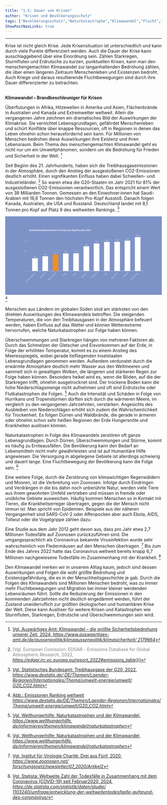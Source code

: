 ```yaml
---
title: "1.5: Dauer von Krisen"
author: "Krisen und Bevölkerungsschutz"
tags: ["Bevölkerungsschutz","Naturkatastrophe","Klimawandel","Flucht","Zoonosen"]
ShowPostNavLinks: true
---
```

***
Krise ist nicht gleich Krise. Jede Krisensituation ist unterschiedlich
und kann durch viele Punkte differenziert werden. Auch die Dauer
der Krise kann ausschlaggebend über eine Einordnung sein.
Zählen Starkregen, Sturmfluten und Erdrutsche zu kurzen,
punktuellen Krisen, kann man den menschengemachten Klimawandel
zur langanhaltenden Bedrohung zählen, die über einen
längeren Zeitraum Menschenleben und Existenzen bedroht.
Auch Kriege und daraus resultierende Fluchtbewegungen sind
durch ihre Dauer differenzierter zu betrachten.

<br>
<b> Klimawandel – Brandbeschleuniger für Krisen </b>

Überflutungen in Afrika, Hitzewellen in Amerika und Asien, Flächenbrände
in Australien und Kanada und Extremwetter weltweit.
Allein die vergangenen Jahre zeichnen ein dramatisches Bild der
Auswirkungen der Klimakrise. Sie vernichtet Lebensgrundlagen,
gefährdet Menschenleben und schürt Konflikte über knappe
Ressourcen, oft in Regionen in denen das Leben ohnehin schon
herausfordernd sein kann. Für Millionen von Menschen bedrohen
diese Auswirkungen ihre Existenz und ihren Lebensraum. Beim
Thema des menschengemachten Klimawandel geht es nicht
nur um ein Umweltphänomen, sondern um die Bedrohung für
Frieden und Sicherheit in der Welt. [^1]

Seit Beginn des 21. Jahrhunderts, haben sich die Treibhausgasemissionen
in der Atmosphäre, durch den Anstieg der ausgestoßenen
CO2-Emissionen deutlich erhöht. Einen signifikanten
Einfluss haben dabei Schwellen- und Industrieländer. [^2]  So waren
etwa die G20-Staaten im Jahr 2021 für 81% der ausgestoßenen
CO2-Emissionen verantwortlich. Das entspricht einem Wert
von 38 Milliarden Tonnen. Gemessen an den Einwohner:innen hat Saudi-Arabien mit 16,6 Tonnen den höchsten Pro-Kopf Ausstoß. Danach folgen Kanada, Australien, die USA und Russland.
Deutschland landet mit 8,1 Tonnen pro Kopf auf Platz 9 des weltweiten Rankings. [^3]

![Emissionen Ranking weltweit](G5_Emissionen_RGB.jpg)[^4]

Menschen aus Ländern im globalen Süden sind am stärksten
von den direkten Auswirkungen des Klimawandels betroffen.
Die steigenden Temperaturen, die von den Treibhausgasen in der
Atmosphäre befeuert werden, haben Einfluss auf das Wetter und
können Wetterextreme hervorrufen, welche Naturkatastrophen
zur Folge haben können.

Überschwemmungen und Starkregen hängen von mehreren
Faktoren ab. Durch das Schmelzen der Gletscher und Eisvorkommen
auf der Erde, in Folge der erhöhten Temperatur,
kommt es zu einem Anstieg des Meeresspiegels, wobei gerade
tiefliegenden Inselstaaten Lebensgrundlagen genommen werden.
Außerdem verdunstet durch die erwärmte Atmosphäre deutlich
mehr Wasser aus den Weltmeeren und sammelt sich in gewaltigen Wolken, die längeren und stärkeren Regen zur Folge haben können. Besonders heikel wird es, wenn die Böden, auf die der
Starkregen trifft, ohnehin ausgetrocknet sind. Der trockene
Boden kann die hohe Niederschlagsmenge nicht aufnehmen
und oft sind Erdrutsche oder Flutkatastrophen die Folgen. [^5]
Auch die Intensität und Schäden in Folge von Hurrikans und
Tropenstürmen dürften sich durch die wärmeren Meere, im
vergleich zu den vergangenen Jahrzehnten, verstärken. Angesichts
des Ausbleiben von Niederschlägen erhöht sich zudem
die Wahrscheinlichkeit für Trockenheit. Es folgen Dürren und
Waldbrände, die gerade in ärmeren oder ohnehin schon sehr
heißen Regionen der Erde Hungersnöte und Krankheiten auslösen
können.

Naturkatastrophen in Folge des Klimawandels zerstören oft
ganze Lebensgrundlagen. Durch Dürren, Überschwemmungen
und Stürme, kommt es häufig zu Ernteausfällen. Die Bevölkerung
kann den Bedarf an Lebensmitteln nicht mehr gewährleisten und
ist auf Humanitäre Hilfe angewiesen. Die Versorgung in abgelegene
Gebiete ist allerdings schwierig und dauert lange. Eine Fluchtbewegung
der Bevölkerung kann die Folge sein. [^6]

Eine weitere Folge, durch die Zerstörung von klimawichtigen
Regenwäldern und Mooren, ist die Verbreitung von Zoonosen.
Infolge durch Eindringen und Verdrängen in die bis dahin noch
unberührte Natur, werden viele Tiere aus ihrem gewohnten
Umfeld vertrieben und müssen in fremde oder unübliche Gebiete
ausweichen. Häufig kommen Menschen so in Kontakt mit Tieren,
die Krankheitserreger übertragen, gegen die der Mensch nicht
immun ist. Man spricht von Epidemien. Beispiele aus der näheren
Vergangenheit sind SARS-CoV-2 oder Affenpocken aber auch
Ebola, AIDS, Tollwut oder die Vogelgrippe zählen dazu.

Eine Studie aus dem Jahr 2012 geht davon aus, dass pro Jahr etwa
2,7 Millionen Todesfälle auf Zoonosen zurückzuführen sind. Die
umgangssprachlich als Coronavirus bekannte Virusinfektion wurde
sehr wahrscheinlich von Fledermäusen auf den Menschen übertragen.
[^7]  Bis zum Ende des Jahres 2022 hatte das Coronavirus
weltweit bereits knapp 6,7 Millionen nachgewiesene Todesfälle
im Zusammenhang mit der Krankheit. [^8]

Den Klimawandel merken wir in unserem Alltag kaum, jedoch
sind dessen Auswirkungen und Folgen die wohl größte Bedrohung
und Existenzgefährdung, die es in der Menschheitsgeschichte je
gab. Durch die Folgen des Klimawandels sind Millionen Menschen
bedroht, was zu immer mehr Fluchtbewegungen und Migration
bei immer kleiner werdenden Lebensräumen führt. Sollte die
Reduzierung der Emissionen in den kommenden Jahrzehnten
nicht deutlich eingedämmt werden, führt der Zustand unwiderruflich
zur größten ökologischen und humanitären Krise der Welt.
Diese kann Auslöser für weitere Krisen und Katastrophen wie
Sturmfluten, Starkregen, Erdrutsche und Überschwemmungen
sein wird.

[^1]: <font color="grey">[Vgl. Auswärtiges Amt: Klimawandel – die größte Sicherheitsbedrohung unserer Zeit,
2024, <i> <u> https://www.auswaertiges-amt.de/de/aussenpolitik/klimaaussenpolitik/klimasicherheit/
2179664]()</font></u></i>
[^2]: <font color="grey">[Vgl. European Comission: EDGAR - Emissions Database for Global Atmospheric Research,
2022, <i> <u> https://edgar.jrc.ec.europa.eu/report_2022#emissions_table]()</font></u></i>
[^3]: <font color="grey">[Vgl. Statistisches Bundesamt: Treibhausgase der G20, 2022, <i> <u> https://www.destatis.de/
DE/Themen/Laender-Regionen/Internationales/Thema/umwelt-energie/umwelt/
G20_CO2.html]()</font></u></i>
[^4]: <font color="grey">[Abb.: Emissionen Ranking weltweit <i> <u> https://www.destatis.de/DE/Themen/Laender-Regionen/Internationales/
Thema/umwelt-energie/umwelt/G20_CO2.html]()</font></u></i>
[^5]: <font color="grey">[Vgl. Welthungerhilfe: Naturkatastrophen und der Klimawandel, <i> <u>  https://www.welthungerhilfe.
de/informieren/themen/klimawandel/naturkatastrophen]()</font></u></i>
[^6]: <font color="grey">[Vgl. Welthungerhilfe: Naturkatastrophen und der Klimawandel, <i> <u>  https://www.welthungerhilfe.
de/informieren/themen/klimawandel/naturkatastrophen]()</font></u></i>
[^7]: <font color="grey">[Vgl. Institut für Virologie Charité: Drei aus Fünf, 2020, <i> <u>  https://www.zoonosen.net/
forschungsnetz/newsletter/07_2020/Artikel2]()</font></u></i>
[^8]: <font color="grey">[Vgl. Statista: Weltweite Zahl der Todesfälle in Zusammenhang mit dem Coronavirus
(COVID-19) seit Februar2020, 2024, <i> <u> https://de.statista.com/statistik/daten/studie/
1103240/umfrage/entwicklung-der-weltweitentodesfaelle-aufgrund-des-coronavirus/]()</font></u></i>